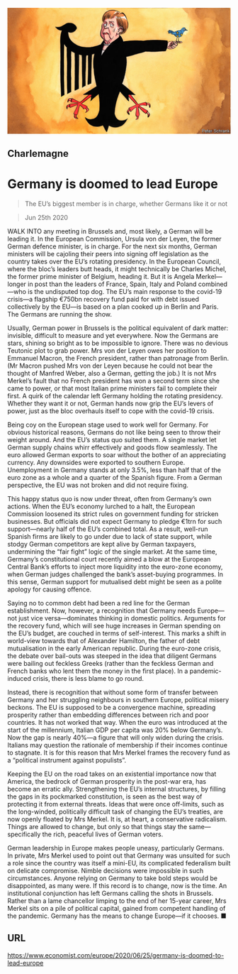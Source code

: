 ![](./images/20200627_EUD000_0.jpg)

## Charlemagne

# Germany is doomed to lead Europe

> The EU’s biggest member is in charge, whether Germans like it or not

> Jun 25th 2020

WALK INTO any meeting in Brussels and, most likely, a German will be leading it. In the European Commission, Ursula von der Leyen, the former German defence minister, is in charge. For the next six months, German ministers will be cajoling their peers into signing off legislation as the country takes over the EU’s rotating presidency. In the European Council, where the bloc’s leaders butt heads, it might technically be Charles Michel, the former prime minister of Belgium, heading it. But it is Angela Merkel—longer in post than the leaders of France, Spain, Italy and Poland combined—who is the undisputed top dog. The EU’s main response to the covid-19 crisis—a flagship €750bn recovery fund paid for with debt issued collectively by the EU—is based on a plan cooked up in Berlin and Paris. The Germans are running the show.

Usually, German power in Brussels is the political equivalent of dark matter: invisible, difficult to measure and yet everywhere. Now the Germans are stars, shining so bright as to be impossible to ignore. There was no devious Teutonic plot to grab power. Mrs von der Leyen owes her position to Emmanuel Macron, the French president, rather than patronage from Berlin. (Mr Macron pushed Mrs von der Leyen because he could not bear the thought of Manfred Weber, also a German, getting the job.) It is not Mrs Merkel’s fault that no French president has won a second term since she came to power, or that most Italian prime ministers fail to complete their first. A quirk of the calendar left Germany holding the rotating presidency. Whether they want it or not, German hands now grip the EU’s levers of power, just as the bloc overhauls itself to cope with the covid-19 crisis.

Being coy on the European stage used to work well for Germany. For obvious historical reasons, Germans do not like being seen to throw their weight around. And the EU’s status quo suited them. A single market let German supply chains whirr effectively and goods flow seamlessly. The euro allowed German exports to soar without the bother of an appreciating currency. Any downsides were exported to southern Europe. Unemployment in Germany stands at only 3.5%, less than half that of the euro zone as a whole and a quarter of the Spanish figure. From a German perspective, the EU was not broken and did not require fixing.

This happy status quo is now under threat, often from Germany’s own actions. When the EU’s economy lurched to a halt, the European Commission loosened its strict rules on government funding for stricken businesses. But officials did not expect Germany to pledge €1trn for such support—nearly half of the EU’s combined total. As a result, well-run Spanish firms are likely to go under due to lack of state support, while stodgy German competitors are kept alive by German taxpayers, undermining the “fair fight” logic of the single market. At the same time, Germany’s constitutional court recently aimed a blow at the European Central Bank’s efforts to inject more liquidity into the euro-zone economy, when German judges challenged the bank’s asset-buying programmes. In this sense, German support for mutualised debt might be seen as a polite apology for causing offence.

Saying no to common debt had been a red line for the German establishment. Now, however, a recognition that Germany needs Europe—not just vice versa—dominates thinking in domestic politics. Arguments for the recovery fund, which will see huge increases in German spending on the EU’s budget, are couched in terms of self-interest. This marks a shift in world-view towards that of Alexander Hamilton, the father of debt mutualisation in the early American republic. During the euro-zone crisis, the debate over bail-outs was steeped in the idea that diligent Germans were bailing out feckless Greeks (rather than the feckless German and French banks who lent them the money in the first place). In a pandemic-induced crisis, there is less blame to go round.

Instead, there is recognition that without some form of transfer between Germany and her struggling neighbours in southern Europe, political misery beckons. The EU is supposed to be a convergence machine, spreading prosperity rather than embedding differences between rich and poor countries. It has not worked that way. When the euro was introduced at the start of the millennium, Italian GDP per capita was 20% below Germany’s. Now the gap is nearly 40%—a figure that will only widen during the crisis. Italians may question the rationale of membership if their incomes continue to stagnate. It is for this reason that Mrs Merkel frames the recovery fund as a “political instrument against populists”.

Keeping the EU on the road takes on an existential importance now that America, the bedrock of German prosperity in the post-war era, has become an erratic ally. Strengthening the EU’s internal structures, by filling the gaps in its pockmarked constitution, is seen as the best way of protecting it from external threats. Ideas that were once off-limits, such as the long-winded, politically difficult task of changing the EU’s treaties, are now openly floated by Mrs Merkel. It is, at heart, a conservative radicalism. Things are allowed to change, but only so that things stay the same—specifically the rich, peaceful lives of German voters.

German leadership in Europe makes people uneasy, particularly Germans. In private, Mrs Merkel used to point out that Germany was unsuited for such a role since the country was itself a mini-EU, its complicated federalism built on delicate compromise. Nimble decisions were impossible in such circumstances. Anyone relying on Germany to take bold steps would be disappointed, as many were. If this record is to change, now is the time. An institutional conjunction has left Germans calling the shots in Brussels. Rather than a lame chancellor limping to the end of her 15-year career, Mrs Merkel sits on a pile of political capital, gained from competent handling of the pandemic. Germany has the means to change Europe—if it chooses. ■

## URL

https://www.economist.com/europe/2020/06/25/germany-is-doomed-to-lead-europe
